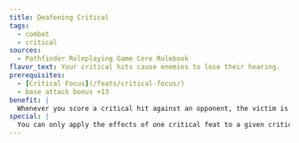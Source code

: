 ```yaml
---
title: Deafening Critical
tags:
  - combat
  - critical
sources:
  - Pathfinder Roleplaying Game Core Rulebook
flavor_text: Your critical hits cause enemies to lose their hearing.
prerequisites:
  - [Critical Focus](/feats/critical-focus/)
  - base attack bonus +13
benefit: |
  Whenever you score a critical hit against an opponent, the victim is permanently deafened. A successful Fortitude save reduces the deafness to 1 round. The DC of this Fortitude save is equal to 10 + your base attack bonus. This feat has no effect on deaf creatures. This deafness can be cured by *heal, regeneration, remove deafness, *or a similar ability.
special: |
  You can only apply the effects of one critical feat to a given critical hit unless you possess [Critical Mastery](/feats/critical-mastery/).
---
```


